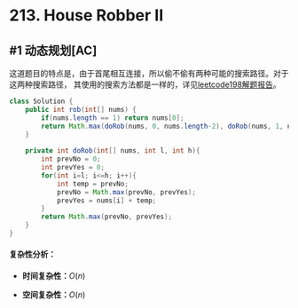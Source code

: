 # 213. House Robber II

## #1 动态规划[AC]

这道题目的特点是，由于首尾相互连接，所以偷不偷有两种可能的搜索路径。对于这两种搜索路径， 其使用的搜索方法都是一样的，详见[leetcode198解题报告](https://github.com/conghuaicai/leetcode/tree/master/problems/198.%20House%20Robber)。

```java
class Solution {
    public int rob(int[] nums) {
        if(nums.length == 1) return nums[0];
        return Math.max(doRob(nums, 0, nums.length-2), doRob(nums, 1, nums.length - 1));
    }
    
    private int doRob(int[] nums, int l, int h){
        int prevNo = 0;
        int prevYes = 0;
        for(int i=l; i<=h; i++){
            int temp = prevNo;
            prevNo = Math.max(prevNo, prevYes);
            prevYes = nums[i] + temp;
        }
        return Math.max(prevNo, prevYes);
    }
}
```

#### 复杂性分析：

- **时间复杂性：**$O(n)$

- **空间复杂性：**$O(n)$

  ​